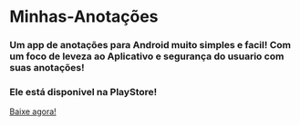 # Minhas-Anotações
<h3>Um app de anotações para Android muito simples e facil! Com um foco de leveza ao Aplicativo e segurança do usuario com suas anotações!</h3>
<h3>Ele está disponivel na PlayStore!</h3>
<a href="https://play.google.com/store/apps/details?id=com.herorickystudios.minhasanotaes">Baixe agora!</a></p>